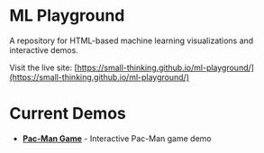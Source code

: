 # ML Playground

A repository for HTML-based machine learning visualizations and interactive demos.

Visit the live site: [https://small-thinking.github.io/ml-playground/](https://small-thinking.github.io/ml-playground/)

# Current Demos
- **[Pac-Man Game](https://small-thinking.github.io/ml-playground/visualizations/pac-man/packman.html)** - Interactive Pac-Man game demo
